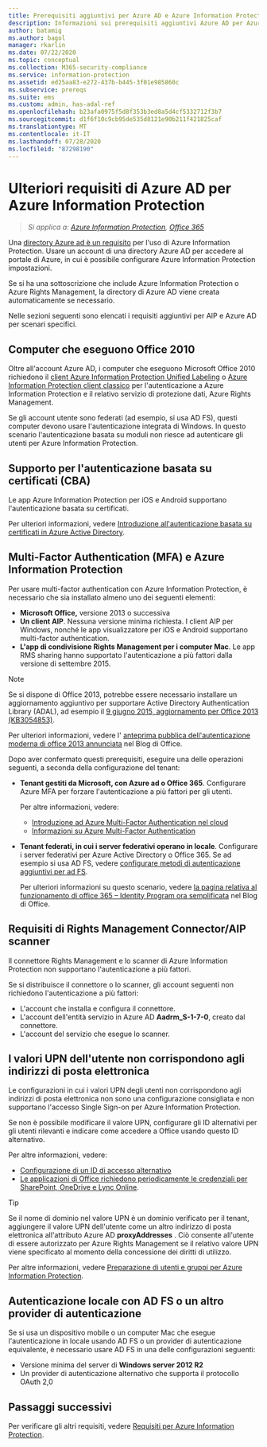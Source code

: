 ```yaml
---
title: Prerequisiti aggiuntivi per Azure AD e Azure Information Protection
description: Informazioni sui prerequisiti aggiuntivi Azure AD per Azure Information Protection in scenari specifici, ad esempio l'autenticazione a più fattori o basata su certificati oppure i computer che usano Office 2010 e altro ancora.
author: batamig
ms.author: bagol
manager: rkarlin
ms.date: 07/22/2020
ms.topic: conceptual
ms.collection: M365-security-compliance
ms.service: information-protection
ms.assetid: ed25aa83-e272-437b-b445-3f01e985860c
ms.subservice: prereqs
ms.suite: ems
ms.custom: admin, has-adal-ref
ms.openlocfilehash: b23afa0975f5d8f353b3ed8a5d4cf5332712f3b7
ms.sourcegitcommit: d1f6f10c9cb95de535d8121e90b211f421825caf
ms.translationtype: MT
ms.contentlocale: it-IT
ms.lasthandoff: 07/28/2020
ms.locfileid: "87298190"
---
```

# <a name="additional-azure-ad-requirements-for-azure-information-protection"></a>Ulteriori requisiti di Azure AD per Azure Information Protection

>*Si applica a: [Azure Information Protection](https://azure.microsoft.com/pricing/details/information-protection), [Office 365](https://download.microsoft.com/download/E/C/F/ECF42E71-4EC0-48FF-AA00-577AC14D5B5C/Azure_Information_Protection_licensing_datasheet_EN-US.pdf)*

Una [directory Azure ad è un requisito](requirements.md#azure-active-directory) per l'uso di Azure Information Protection. Usare un account di una directory Azure AD per accedere al portale di Azure, in cui è possibile configurare Azure Information Protection impostazioni.

Se si ha una sottoscrizione che include Azure Information Protection o Azure Rights Management, la directory di Azure AD viene creata automaticamente se necessario.

Nelle sezioni seguenti sono elencati i requisiti aggiuntivi per AIP e Azure AD per scenari specifici. 

## <a name="computers-running-office-2010"></a>Computer che eseguono Office 2010

Oltre all'account Azure AD, i computer che eseguono Microsoft Office 2010 richiedono il [client Azure Information Protection Unified Labeling](./rms-client/aip-clientv2.md) o [Azure Information Protection client classico](./rms-client/aip-client.md) per l'autenticazione a Azure Information Protection e il relativo servizio di protezione dati, Azure Rights Management.

Se gli account utente sono federati (ad esempio, si usa AD FS), questi computer devono usare l'autenticazione integrata di Windows. In questo scenario l'autenticazione basata su moduli non riesce ad autenticare gli utenti per Azure Information Protection.

## <a name="support-for-certificate-based-authentication-cba"></a>Supporto per l'autenticazione basata su certificati (CBA)

Le app Azure Information Protection per iOS e Android supportano l'autenticazione basata su certificati. 

Per ulteriori informazioni, vedere [Introduzione all'autenticazione basata su certificati in Azure Active Directory](/azure/active-directory/active-directory-certificate-based-authentication-get-started).

## <a name="multi-factor-authentication-mfa-and-azure-information-protection"></a>Multi-Factor Authentication (MFA) e Azure Information Protection

Per usare multi-factor authentication con Azure Information Protection, è necessario che sia installato almeno uno dei seguenti elementi:

- **Microsoft Office,** versione 2013 o successiva
- **Un client AIP**. Nessuna versione minima richiesta. I client AIP per Windows, nonché le app visualizzatore per iOS e Android supportano multi-factor authentication.
- **L'app di condivisione Rights Management per i computer Mac**. Le app RMS sharing hanno supportato l'autenticazione a più fattori dalla versione di settembre 2015.

> [!NOTE]
> Se si dispone di Office 2013, potrebbe essere necessario installare un aggiornamento aggiuntivo per supportare Active Directory Authentication Library (ADAL), ad esempio il [9 giugno 2015, aggiornamento per Office 2013 (KB3054853)](https://support.microsoft.com/kb/3054853). 
>
> Per ulteriori informazioni, vedere l' [anteprima pubblica dell'autenticazione moderna di office 2013 annunciata](https://blogs.office.com/2015/03/23/office-2013-modern-authentication-public-preview-announced/) nel Blog di Office.       

Dopo aver confermato questi prerequisiti, eseguire una delle operazioni seguenti, a seconda della configurazione del tenant:

- **Tenant gestiti da Microsoft, con Azure ad o Office 365**. Configurare Azure MFA per forzare l'autenticazione a più fattori per gli utenti. 

    Per altre informazioni, vedere: 
    - [Introduzione ad Azure Multi-Factor Authentication nel cloud](/multi-factor-authentication/multi-factor-authentication-get-started-cloud)
    - [Informazioni su Azure Multi-Factor Authentication](/multi-factor-authentication/multi-factor-authentication)

- **Tenant federati, in cui i server federativi operano in locale**. Configurare i server federativi per Azure Active Directory o Office 365. Se ad esempio si usa AD FS, vedere [configurare metodi di autenticazione aggiuntivi per ad FS](/windows-server/identity/ad-fs/operations/configure-additional-authentication-methods-for-ad-fs). 

    Per ulteriori informazioni su questo scenario, vedere [la pagina relativa al funzionamento di office 365 – Identity Program ora semplificata](https://blogs.office.com/2014/01/30/the-works-with-office-365-identity-program-now-streamlined/) nel Blog di Office. 

## <a name="rights-management-connector--aip-scanner-requirements"></a>Requisiti di Rights Management Connector/AIP scanner

Il connettore Rights Management e lo scanner di Azure Information Protection non supportano l'autenticazione a più fattori. 

Se si distribuisce il connettore o lo scanner, gli account seguenti non richiedono l'autenticazione a più fattori:

- L'account che installa e configura il connettore.
- L'account dell'entità servizio in Azure AD **Aadrm_S-1-7-0**, creato dal connettore.
- L'account del servizio che esegue lo scanner.

## <a name="user-upn-values-dont-match-their-email-addresses"></a>I valori UPN dell'utente non corrispondono agli indirizzi di posta elettronica

Le configurazioni in cui i valori UPN degli utenti non corrispondono agli indirizzi di posta elettronica non sono una configurazione consigliata e non supportano l'accesso Single Sign-on per Azure Information Protection.

Se non è possibile modificare il valore UPN, configurare gli ID alternativi per gli utenti rilevanti e indicare come accedere a Office usando questo ID alternativo. 

Per altre informazioni, vedere:

- [Configurazione di un ID di accesso alternativo](/windows-server/identity/ad-fs/operations/configuring-alternate-login-id)
- [Le applicazioni di Office richiedono periodicamente le credenziali per SharePoint, OneDrive e Lync Online](https://support.microsoft.com/help/2913639/office-applications-periodically-prompt-for-credentials-to-sharepoint-online,-onedrive,-and-lync-online).

> [!TIP]
> Se il nome di dominio nel valore UPN è un dominio verificato per il tenant, aggiungere il valore UPN dell'utente come un altro indirizzo di posta elettronica all'attributo Azure AD **proxyAddresses** . Ciò consente all'utente di essere autorizzato per Azure Rights Management se il relativo valore UPN viene specificato al momento della concessione dei diritti di utilizzo. 

Per altre informazioni, vedere [Preparazione di utenti e gruppi per Azure Information Protection](prepare.md).

## <a name="authenticating-on-premises-using-adfs-or-another-authentication-provider"></a>Autenticazione locale con AD FS o un altro provider di autenticazione

Se si usa un dispositivo mobile o un computer Mac che esegue l'autenticazione in locale usando AD FS o un provider di autenticazione equivalente, è necessario usare AD FS in una delle configurazioni seguenti:

- Versione minima del server di **Windows server 2012 R2**
- Un provider di autenticazione alternativo che supporta il protocollo OAuth 2,0

## <a name="next-steps"></a>Passaggi successivi
Per verificare gli altri requisiti, vedere [Requisiti per Azure Information Protection](requirements.md).
